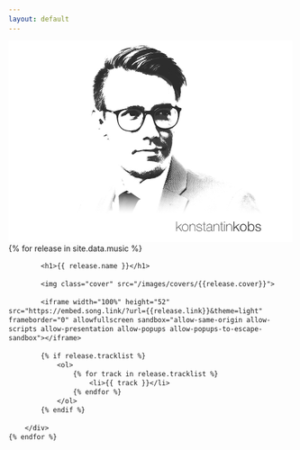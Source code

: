 ```yaml
---
layout: default
---
```

<img class="header-image" src="images/header-image.jpg">

<div class="releases">
    {% for release in site.data.music %}
        <div class="release">

            <h1>{{ release.name }}</h1>

            <img class="cover" src="/images/covers/{{release.cover}}">

            <iframe width="100%" height="52" src="https://embed.song.link/?url={{release.link}}&theme=light" frameborder="0" allowfullscreen sandbox="allow-same-origin allow-scripts allow-presentation allow-popups allow-popups-to-escape-sandbox"></iframe>

            {% if release.tracklist %}
                <ol>
                    {% for track in release.tracklist %}
                        <li>{{ track }}</li>
                    {% endfor %}
                </ol>
            {% endif %}

        </div>
    {% endfor %}
</div>